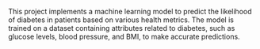 This project implements a machine learning model to predict the likelihood of diabetes in patients based on various health metrics. The model is trained on a dataset containing attributes related to diabetes, such as glucose levels, blood pressure, and BMI, to make accurate predictions.
